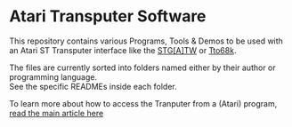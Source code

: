 # Atari Transputer Software
This repository contains various Programs, Tools &amp; Demos to be used with an Atari ST Transputer interface like the [STG[A]TW](https://www.geekdot.com/stgatw/) or [Tto68k](https://www.geekdot.com/tto68k/).

The files are currently sorted into folders named either by their author or programming language.  
See the specific READMEs inside each folder.

To learn more about how to access the Tranputer from a (Atari) program, [read the main article here](https://www.geekdot.com/stgatw-programming-and-software/#howtocode)
